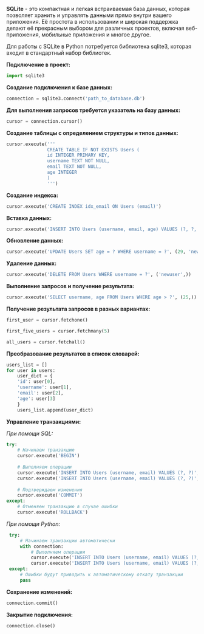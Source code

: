 **SQLite** - это компактная и легкая встраиваемая база данных, которая позволяет хранить и управлять данными прямо внутри вашего приложения. Её простота в использовании и широкая поддержка делают её прекрасным выбором для различных проектов, включая веб-приложения, мобильные приложения и многое другое.

Для работы с SQLite в Python потребуется библиотека sqlite3, которая входит в стандартный набор библиотек.

**Подключение в проект:**

```Python
import sqlite3
```

**Создание подключения к базе данных:**

```Python
connection = sqlite3.connect('path_to_database.db')
```

**Для выполнения запросов требуется указатель на базу данных:**

```Python
cursor = connection.cursor()
```

**Cоздание таблицы с определением структуры и типов данных:**

```Python
cursor.execute('''
			   CREATE TABLE IF NOT EXISTS Users (
			   id INTEGER PRIMARY KEY,
			   username TEXT NOT NULL,
			   email TEXT NOT NULL,
			   age INTEGER
			   )
			   ''')
```

**Создание индекса:**

```Python
cursor.execute('CREATE INDEX idx_email ON Users (email)')
```

**Вставка данных:**

```Python
cursor.execute('INSERT INTO Users (username, email, age) VALUES (?, ?, ?)', ('newuser', 'newuser@example.com', 28))
```

**Обновление данных:**

```Python
cursor.execute('UPDATE Users SET age = ? WHERE username = ?', (29, 'newuser'))
```

**Удаление данных:**

```Python
cursor.execute('DELETE FROM Users WHERE username = ?', ('newuser',))
```

**Выполнение запросов и получение результата:**

```Python
cursor.execute('SELECT username, age FROM Users WHERE age > ?', (25,))
```

**Получение результата запросов в разных вариантах:**

```Python
first_user = cursor.fetchone()

first_five_users = cursor.fetchmany(5)

all_users = cursor.fetchall()
```

**Преобразование результатов в список словарей:**

```Python
users_list = []
for user in users:
	user_dict = {
	'id': user[0],
	'username': user[1],
	'email': user[2],
	'age': user[3]
	}
	users_list.append(user_dict)
```

**Управление транзакциями:**

*При помощи SQL:*

```Python
try:
	# Начинаем транзакцию    
	cursor.execute('BEGIN')
	
	# Выполняем операции
	cursor.execute('INSERT INTO Users (username, email) VALUES (?, ?)', ('user1', 'user1@example.com'))    
	cursor.execute('INSERT INTO Users (username, email) VALUES (?, ?)', ('user2', 'user2@example.com'))
	
	# Подтверждаем изменения
	cursor.execute('COMMIT')
except:
	# Отменяем транзакцию в случае ошибки
	cursor.execute('ROLLBACK')
```

*При помощи Python:*

```Python
 try:
	 # Начинаем транзакцию автоматически
	 with connection:
		 # Выполняем операции
		 cursor.execute('INSERT INTO Users (username, email) VALUES (?, ?)', ('user3', 'user3@example.com'))
		 cursor.execute('INSERT INTO Users (username, email) VALUES (?, ?)', ('user4', 'user4@example.com'))
 except:
	 # Ошибки будут приводить к автоматическому откату транзакции
	 pass
```

**Сохранение изменений:**

```Python
connection.commit()
```

**Закрытие подключения:**

```Python
connection.close()
```